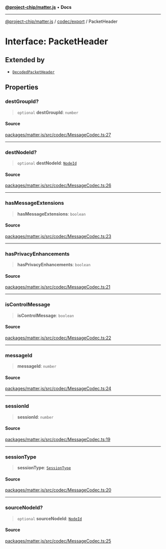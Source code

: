 [**@project-chip/matter.js**](../../../README.md) • **Docs**

***

[@project-chip/matter.js](../../../modules.md) / [codec/export](../README.md) / PacketHeader

# Interface: PacketHeader

## Extended by

- [`DecodedPacketHeader`](DecodedPacketHeader.md)

## Properties

### destGroupId?

> `optional` **destGroupId**: `number`

#### Source

[packages/matter.js/src/codec/MessageCodec.ts:27](https://github.com/project-chip/matter.js/blob/7a8cbb56b87d4ccf34bec5a9a95ab40a1711324f/packages/matter.js/src/codec/MessageCodec.ts#L27)

***

### destNodeId?

> `optional` **destNodeId**: [`NodeId`](../../../datatype/export/README.md#nodeid)

#### Source

[packages/matter.js/src/codec/MessageCodec.ts:26](https://github.com/project-chip/matter.js/blob/7a8cbb56b87d4ccf34bec5a9a95ab40a1711324f/packages/matter.js/src/codec/MessageCodec.ts#L26)

***

### hasMessageExtensions

> **hasMessageExtensions**: `boolean`

#### Source

[packages/matter.js/src/codec/MessageCodec.ts:23](https://github.com/project-chip/matter.js/blob/7a8cbb56b87d4ccf34bec5a9a95ab40a1711324f/packages/matter.js/src/codec/MessageCodec.ts#L23)

***

### hasPrivacyEnhancements

> **hasPrivacyEnhancements**: `boolean`

#### Source

[packages/matter.js/src/codec/MessageCodec.ts:21](https://github.com/project-chip/matter.js/blob/7a8cbb56b87d4ccf34bec5a9a95ab40a1711324f/packages/matter.js/src/codec/MessageCodec.ts#L21)

***

### isControlMessage

> **isControlMessage**: `boolean`

#### Source

[packages/matter.js/src/codec/MessageCodec.ts:22](https://github.com/project-chip/matter.js/blob/7a8cbb56b87d4ccf34bec5a9a95ab40a1711324f/packages/matter.js/src/codec/MessageCodec.ts#L22)

***

### messageId

> **messageId**: `number`

#### Source

[packages/matter.js/src/codec/MessageCodec.ts:24](https://github.com/project-chip/matter.js/blob/7a8cbb56b87d4ccf34bec5a9a95ab40a1711324f/packages/matter.js/src/codec/MessageCodec.ts#L24)

***

### sessionId

> **sessionId**: `number`

#### Source

[packages/matter.js/src/codec/MessageCodec.ts:19](https://github.com/project-chip/matter.js/blob/7a8cbb56b87d4ccf34bec5a9a95ab40a1711324f/packages/matter.js/src/codec/MessageCodec.ts#L19)

***

### sessionType

> **sessionType**: [`SessionType`](../enumerations/SessionType.md)

#### Source

[packages/matter.js/src/codec/MessageCodec.ts:20](https://github.com/project-chip/matter.js/blob/7a8cbb56b87d4ccf34bec5a9a95ab40a1711324f/packages/matter.js/src/codec/MessageCodec.ts#L20)

***

### sourceNodeId?

> `optional` **sourceNodeId**: [`NodeId`](../../../datatype/export/README.md#nodeid)

#### Source

[packages/matter.js/src/codec/MessageCodec.ts:25](https://github.com/project-chip/matter.js/blob/7a8cbb56b87d4ccf34bec5a9a95ab40a1711324f/packages/matter.js/src/codec/MessageCodec.ts#L25)
